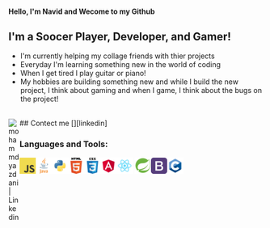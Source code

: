 #### Hello, I'm Navid and Wecome to my Github

## I'm a Soocer Player, Developer, and Gamer!
- I'm currently helping my collage friends with thier projects
- Everyday I'm learning something new in the world of coding
- When I get tired I play guitar or piano!
- My hobbies are building something new and while I build the new project, I think about gaming and when I game, I think about the bugs on the project!  

<br>
## Contect me
[<img align="left" alt="mohammd yazdani | Linkedin" width="22px" src="http://cdn.jsdelivr.net/npm/simple-icons@v3/icons/linkedin.svg" />][linkedin]



### Languages and Tools:
<img height="32" width="32" src="https://raw.githubusercontent.com/github/explore/5b3600551e122a3277c2c5368af2ad5725ffa9a1/topics/javascript/javascript.png" /><img height="32" width="32" src="https://raw.githubusercontent.com/github/explore/5b3600551e122a3277c2c5368af2ad5725ffa9a1/topics/java/java.png" /><img height="32" width="32" src="https://raw.githubusercontent.com/github/explore/5b3600551e122a3277c2c5368af2ad5725ffa9a1/topics/python/python.png" /><img height="32" width="32" src="https://raw.githubusercontent.com/github/explore/5b3600551e122a3277c2c5368af2ad5725ffa9a1/topics/html/html.png" /><img height="32" width="32" src="https://raw.githubusercontent.com/github/explore/5b3600551e122a3277c2c5368af2ad5725ffa9a1/topics/css/css.png" /><img height="32" width="32" src="https://raw.githubusercontent.com/github/explore/5b3600551e122a3277c2c5368af2ad5725ffa9a1/topics/angular/angular.png" /><img height="32" width="32" src="https://raw.githubusercontent.com/github/explore/5b3600551e122a3277c2c5368af2ad5725ffa9a1/topics/react/react.png" />
<img height="32" width="32" src="https://raw.githubusercontent.com/github/explore/80688e429a7d4ef2fca1e82350fe8e3517d3494d/topics/spring-boot/spring-boot.png" /><img height="32" width="32" src="https://raw.githubusercontent.com/github/explore/80688e429a7d4ef2fca1e82350fe8e3517d3494d/topics/bootstrap/bootstrap.png" /><img height="32" width="32" src="https://raw.githubusercontent.com/github/explore/f3e22f0dca2be955676bc70d6214b95b13354ee8/topics/c/c.png" />


[linkedin]: https://www.linkedin.com/in/navidyazdani7
